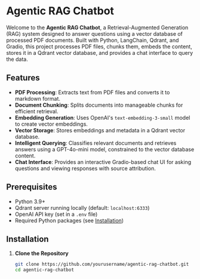 # Agentic RAG Chatbot

Welcome to the **Agentic RAG Chatbot**, a Retrieval-Augmented Generation (RAG) system designed to answer questions using a vector database of processed PDF documents. Built with Python, LangChain, Qdrant, and Gradio, this project processes PDF files, chunks them, embeds the content, stores it in a Qdrant vector database, and provides a chat interface to query the data.

## Features

- **PDF Processing**: Extracts text from PDF files and converts it to markdown format.
- **Document Chunking**: Splits documents into manageable chunks for efficient retrieval.
- **Embedding Generation**: Uses OpenAI's `text-embedding-3-small` model to create vector embeddings.
- **Vector Storage**: Stores embeddings and metadata in a Qdrant vector database.
- **Intelligent Querying**: Classifies relevant documents and retrieves answers using a GPT-4o-mini model, constrained to the vector database content.
- **Chat Interface**: Provides an interactive Gradio-based chat UI for asking questions and viewing responses with source attribution.

## Prerequisites

- Python 3.9+
- Qdrant server running locally (default: `localhost:6333`)
- OpenAI API key (set in a `.env` file)
- Required Python packages (see [Installation](#installation))

## Installation

1. **Clone the Repository**
   ```bash
   git clone https://github.com/yourusername/agentic-rag-chatbot.git
   cd agentic-rag-chatbot
